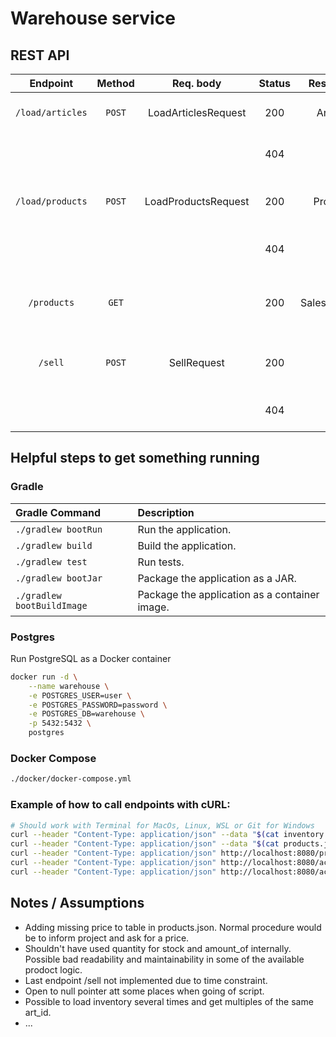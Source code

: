 
# Warehouse service

## REST API

|    Endpoint	     | Method |      Req. body      | Status |   Resp. body   | Description    		    	                |
|:----------------:|:------:|:-------------------:|:------:|:--------------:|:--------------------------------------|
| `/load/articles` | `POST` | LoadArticlesRequest |  200   |   Article[]    | Load articles into the system.        |
|                  |        |                     |  404   |                | Bad request (TODO...)                 |
| `/load/products` | `POST` | LoadProductsRequest |  200   |   Product[]    | Load products into the system.        |
|                  |        |                     |  404   |                | Bad request (TODO...)                 |
|   `/products`    | `GET`  |                     |  200   | SalesProduct[] | List products with quantity in stock. |
|     `/sell`      | `POST` |     SellRequest     |  200   |                | Update stock of articles for product. |
|                  |        |                     |  404   |                | Bad request (TODO...)                 |

## Helpful steps to get something running

### Gradle

| Gradle Command	            | Description                                     |
|:---------------------------|:------------------------------------------------|
| `./gradlew bootRun`        | Run the application.                            |
| `./gradlew build`          | Build the application.                          |
| `./gradlew test`           | Run tests.                                      |
| `./gradlew bootJar`        | Package the application as a JAR.               |
| `./gradlew bootBuildImage` | Package the application as a container image.   |

### Postgres

Run PostgreSQL as a Docker container

```bash
docker run -d \
    --name warehouse \
    -e POSTGRES_USER=user \
    -e POSTGRES_PASSWORD=password \
    -e POSTGRES_DB=warehouse \
    -p 5432:5432 \
    postgres
```

### Docker Compose

```bash
./docker/docker-compose.yml
```

### Example of how to call endpoints with cURL: 

```bash
# Should work with Terminal for MacOs, Linux, WSL or Git for Windows
curl --header "Content-Type: application/json" --data "$(cat inventory.json)" http://localhost:8080/load/articles
curl --header "Content-Type: application/json" --data "$(cat products.json)" http://localhost:8080/load/products
curl --header "Content-Type: application/json" http://localhost:8080/products
curl --header "Content-Type: application/json" http://localhost:8080/actuator/health
curl --header "Content-Type: application/json" http://localhost:8080/actuator/flyway
```

## Notes / Assumptions
* Adding missing price to table in products.json. Normal procedure would be to inform project and ask 
  for a price.
* Shouldn't have used quantity for stock and amount_of internally. Possible bad readability and maintainability 
  in some of the available prodoct logic. 
* Last endpoint /sell not implemented due to time constraint. 
* Open to null pointer att some places when going of script.
* Possible to load inventory several times and get multiples of the same art_id.
* ...


